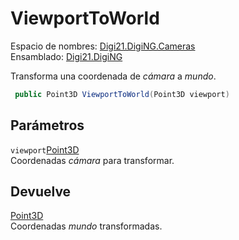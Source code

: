 # ViewportToWorld

Espacio de nombres: [Digi21.DigiNG.Cameras](../../)  
Ensamblado: [Digi21.DigiNG](../../../)

Transforma una coordenada de _cámara_ a _mundo_.

```csharp
 public Point3D ViewportToWorld(Point3D viewport)
```

## Parámetros

`viewport`[Point3D](../../../digi21.math/point3d.md)  
Coordenadas _cámara_ para transformar.

## Devuelve

[Point3D](../../../digi21.math/point3d.md)  
Coordenadas _mundo_ transformadas.



